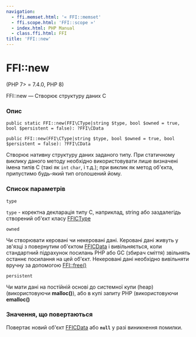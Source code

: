 ```yaml
---
navigation:
  - ffi.memset.html: '« FFI::memset'
  - ffi.scope.html: 'FFI::scope »'
  - index.html: PHP Manual
  - class.ffi.html: FFI
title: 'FFI::new'
---
```

# FFI::new

(PHP 7> = 7.4.0, PHP 8)

FFI::new — Створює структуру даних C

### Опис

```methodsynopsis
public static FFI::new(FFI\CType|string $type, bool $owned = true, bool $persistent = false): ?FFI\CData
```

```methodsynopsis
public FFI::new(FFI\CType|string $type, bool $owned = true, bool $persistent = false): ?FFI\CData
```

Створює нативну структуру даних заданого типу. При статичному виклику даного методу необхідно використовувати лише визначені імена типів С (такі як `int` `char`, і т.д.); при виклик як метод об'єкта, припустимо будь-який тип оголошений йому.

### Список параметрів

`type`

`type` - коректна декларація типу С, наприклад, string або заздалегідь створений об'єкт класу [FFICType](class.ffi-ctype.html)

`owned`

Чи створювати керовані чи некеровані дані. Керовані дані живуть у зв'язці з повернутим об'єктом [FFICData](class.ffi-cdata.html) і вивільняється, коли стандартний підрахунок посилань PHP або GC (збирач сміття) звільнять останнє посилання на цей об'єкт. Некеровані дані необхідно вивільняти вручну за допомогою [FFI::free()](ffi.free.html)

`persistent`

Чи мати дані на постійній основі до системної купи (heap) (використовуючи **malloc()**), або в купі запиту PHP (використовуючи **emalloc()**

### Значення, що повертаються

Повертає новий об'єкт [FFICData](class.ffi-cdata.html) або **`null`** у разі виникнення помилки.
